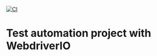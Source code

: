 [![CI](https://github.com/Paulojft94/webdriverIO/actions/workflows/run-tests.yml/badge.svg)](https://github.com/Paulojft94/webdriverIO/actions/workflows/run-tests.yml)

<!-- CI_STATUS: placeholder -->

# Test automation project with WebdriverIO
